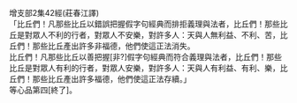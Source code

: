 增支部2集42經(莊春江譯)  
「比丘們！凡那些比丘以錯誤把握假字句經典而排拒義理與法者，比丘們！那些比丘是對眾人不利的行者，對眾人不安樂，對許多人：天與人無利益、不利、苦，比丘們！那些比丘產出許多非福德，他們使這正法消失。  
比丘們！凡那些比丘以善把握[非?]假字句經典而符合義理與法者，比丘們！那些比丘是對眾人有利的行者，對眾人安樂，對許多人：天與人有利益、有利、樂，比丘們！那些比丘產出許多福德，他們使這正法存續。」  
等心品第四[終了]。  
  
  
